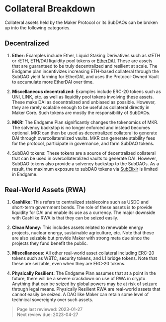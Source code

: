 # Collateral Breakdown

Collateral assets held by the Maker Protocol or its SubDAOs can be broken up into the following categories.

## Decentralized 
1. **Ether:** Examples include Ether, Liquid Staking Derivatives such as stETH or rETH, ETH/DAI liquidity pool tokens or [EtherDAI](tokenomics/etherdai.md). These are assets that are guaranteed to be truly decentralized and resilient at scale. The Endgame plan incentivizes increasing ETH-based collateral through the SubDAO yield farming for EtherDAI, and uses the Protocol-Owned Vault to accumulate more EtherDAI over time.

2. **Miscellaneous decentralized:** Examples include ERC-20 tokens such as UNI, LINK, etc. as well as liquidity pool tokens involving these assets. These make DAI as decentralized and unbiased as possible. However, they are rarely scalable enough to be useful as collateral directly in Maker Core. Such tokens are mostly the responsibility of SubDAOs.

3. **MKR:** The Endgame Plan significantly changes the tokenomics of MKR. The solvency backstop is no longer enforced and instead becomes optional. MKR can then be used as decentralized collateral to generate DAI through overcollateralized vaults. MKR can generate stability fees for the protocol, participate in governance, and farm SubDAO tokens. 

4. SubDAO tokens: These tokens are a source of decentralized collateral that can be used in overcollateralized vaults to generate DAI. However, SubDAO tokens also provide a solvency backstop to the SubDAOs. As a result, the maximum exposure to subDAO tokens via [SubElixir](tokenomics/subelixir.md) is limited in Endgame. 

## Real-World Assets (RWA) 
1. **Cashlike:** This refers to centralized stablecoins such as USDC and short-term government bonds. The role of these assets is to provide liquidity for DAI and enable its use as a currency. The major downside with Cashlike RWA is that they can be seized easily.

2. **Clean Money:** This includes assets related to renewable energy projects, nuclear energy, sustainable agriculture, etc. Note that these are also seizable but provide Maker with strong meta due since the projects they fund benefit the public.

3. **Miscellaneous:** All other real-world asset collateral including ERC-20 tokens such as WBTC, security tokens, and L1 bridge tokens. Note that these are seizable, even when they are ERC-20 tokens.

4. **Physically Resilient:** The Endgame Plan assumes that at a point in the future, there will be a severe crackdown on use of RWA in crypto. Anything that can be seized by global powers may be at risk of seizure through legal means. Physically Resilient RWA are real-world assets that cannot easily be seized. A DAO like Maker can retain some level of technical sovereignty over such assets. 

>Page last reviewed: 2023-01-27   
>Next review due: 2023-04-27   